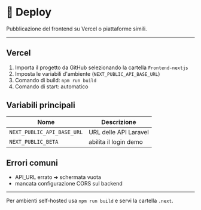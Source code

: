 # 🚀 Deploy

Pubblicazione del frontend su Vercel o piattaforme simili.

---

## Vercel
1. Importa il progetto da GitHub selezionando la cartella `Frontend-nextjs`
2. Imposta le variabili d'ambiente (`NEXT_PUBLIC_API_BASE_URL`)
3. Comando di build: `npm run build`
4. Comando di start: automatico

## Variabili principali
| Nome | Descrizione |
|------|-------------|
| `NEXT_PUBLIC_API_BASE_URL` | URL delle API Laravel |
| `NEXT_PUBLIC_BETA` | abilita il login demo |

## Errori comuni
- API_URL errato ➜ schermata vuota
- mancata configurazione CORS sul backend

---
Per ambienti self-hosted usa `npm run build` e servi la cartella `.next`.
